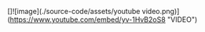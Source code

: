 []![image](./source-code/assets/youtube video.png)](https://www.youtube.com/embed/yv-1HvB2oS8 "VIDEO")
